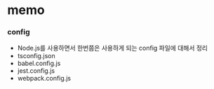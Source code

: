 # memo

### config

- Node.js를 사용하면서 한번쯤은 사용하게 되는 config 파일에 대해서 정리
- tsconfig.json
- babel.config.js
- jest.config.js
- webpack.config.js
